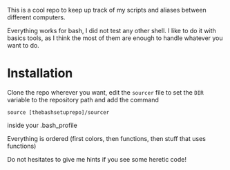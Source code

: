 This is a cool repo to keep up track of my scripts and aliases between different computers.

Everything works for bash, I did not test any other shell.
I like to do it with basics tools, as I think the most of them are enough to handle whatever you want to do.

<h1>Installation</h1>

Clone the repo wherever you want, edit the `sourcer` file to set the `DIR` variable to the repository path and add the command

```shell
source [thebashsetuprepo]/sourcer
```

inside your .bash_profile


Everything is ordered (first colors, then functions, then stuff that uses functions)

Do not hesitates to give me hints if you see some heretic code!
